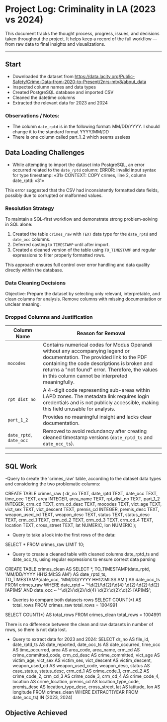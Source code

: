 

#  Project Log: Criminality in LA (2023 vs 2024)

This document tracks the thought process, progress, issues, and decisions taken throughout the project. It helps keep a record of the full workflow — from raw data to final insights and visualizations.

---

## Start

- Downloaded the dataset from https://data.lacity.org/Public-Safety/Crime-Data-from-2020-to-Present/2nrs-mtv8/about_data
- Inspected column names and data types
- Created PostgreSQL database and imported CSV
- Cleaned the datetime columns 
- Extracted the relevant data for 2023 and 2024

###  Observations / Notes:
- The column `date_rptd` is in the following format: MM/DD/YYYY. I should change it to the standard format YYYY/MM/DD
- There is one column called part_1_2 which seems useless

##  Data Loading Challenges

- While attempting to import the dataset into PostgreSQL, an error occurred related to the `date_rptd` column:
ERROR: invalid input syntax for type timestamp: «31»
CONTEXT: COPY crimes, line 2, column date_rptd: «31»


This error suggested that the CSV had inconsistently formatted date fields, possibly due to corrupted or malformed values.

###  Resolution Strategy

To maintain a SQL-first workflow and demonstrate strong problem-solving in SQL alone:

1. Created the table `crimes_raw` with `TEXT` data type for the `date_rptd` and `date_occ` columns.
2. Deferred casting to `TIMESTAMP` until after import.
3. Created a cleaned version of the table using `TO_TIMESTAMP` and regular expressions to filter properly formatted rows.

This approach ensures full control over error handling and data quality directly within the database.


### Data Cleaning Decisions
 Objective:
Prepare the dataset by selecting only relevant, interpretable, and clean columns for analysis. Remove columns with missing documentation or unclear meaning.

###  Dropped Columns and Justification

| Column Name            | Reason for Removal |
|------------------------|--------------------|
| `mocodes`              | Contains numerical codes for Modus Operandi without any accompanying legend or documentation. The provided link to the PDF containing the code descriptions is broken and returns a "not found" error. Therefore, the values in this column cannot be interpreted meaningfully. |
| `rpt_dist_no`          | A 4-digit code representing sub-areas within LAPD zones. The metadata link requires login credentials and is not publicly accessible, making this field unusable for analysis. |
| `part_1_2`             | Provides no meaningful insight and lacks clear documentation. |
| `date_rptd`, `date_occ` | Removed to avoid redundancy after creating cleaned timestamp versions (`date_rptd_ts` and `date_occ_ts`). |




---

##  SQL Work
-Query to create the 'crimes_raw' table, according to the dataset data types and considering the two problematic columns:

CREATE TABLE crimes_raw (
    dr_no TEXT,
    date_rptd TEXT,
    date_occ TEXT,
    time_occ TEXT,
    area INTEGER,
    area_name TEXT,
    rpt_dist_no TEXT,
    part_1_2 INTEGER,
    crm_cd TEXT,
    crm_cd_desc TEXT,
    mocodes TEXT,
    vict_age TEXT,
    vict_sex TEXT,
    vict_descent TEXT,
    premis_cd INTEGER,
    premis_desc TEXT,
    weapon_used_cd TEXT,
    weapon_desc TEXT,
    status TEXT,
    status_desc TEXT,
    crm_cd_1 TEXT,
    crm_cd_2 TEXT,
    crm_cd_3 TEXT,
    crm_cd_4 TEXT,
    location TEXT,
    cross_street TEXT,
    lat NUMERIC,
    lon NUMERIC
);


- Query to take a look into the first rows of the data:

SELECT *
FROM crimes_raw
LIMIT 10;


- Query to create a cleaned table with cleaned columns date_rptd_ts and date_occ_ts, using regular expressions to ensure correct data parsing

CREATE TABLE crimes_clean AS
SELECT *,
    TO_TIMESTAMP(date_rptd, 'MM/DD/YYYY HH12:MI:SS AM') AS date_rptd_ts,
    TO_TIMESTAMP(date_occ, 'MM/DD/YYYY HH12:MI:SS AM') AS date_occ_ts
FROM crimes_raw
WHERE date_rptd ~ '^\d{2}/\d{2}/\d{4} \d{2}:\d{2}:\d{2} [AP]M$'
  AND date_occ ~ '^\d{2}/\d{2}/\d{4} \d{2}:\d{2}:\d{2} [AP]M$';


- Queries to compare both datasets rows
SELECT COUNT(*) AS total_rows
FROM crimes_raw
total_rows = 1004991

SELECT COUNT(*) AS total_rows
FROM crimes_clean
total_rows = 1004991

There is no difference between the clean and raw datasets in number of rows, so there is not data lost. 


- Query to extract data for 2023 and 2024:
SELECT dr_no AS file_id,
	   date_rptd_ts AS date_reported,
	   date_occ_ts AS date_occurred,
	   time_occ AS time_occurred,
	   area AS area_code,
	   area_name,
	   crm_cd AS crime_committed_code,
	   crm_cd_desc AS crime_committed,
	   vict_age AS victim_age,
	   vict_sex AS victim_sex,
	   vict_descent AS victim_descent,
	   weapon_used_cd AS weapon_used_code,
	   weapon_desc,
	   status AS case_status,
	   status_desc,
	   crm_cd_1 AS crime_code_1,
	   crm_cd_2 AS crime_code_2,
	   crm_cd_3 AS crime_code_3,
	   crm_cd_4 AS crime_code_4,
	   location AS crime_location,
	   premis_cd AS location_type_code,
	   premis_desc AS location_type_desc,
	   cross_street,
	   lat AS latitude,
	   lon AS longitude
FROM crimes_clean
WHERE EXTRACT(YEAR FROM date_occ_ts) IN (2023, 2024)

## Objective Achieved 
